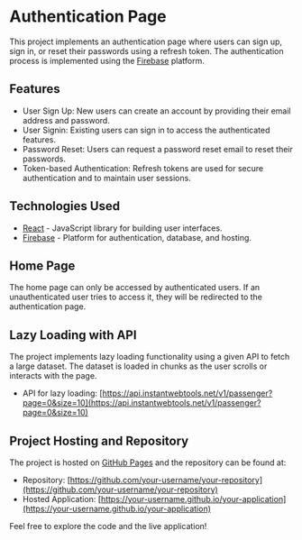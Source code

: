 # Authentication Page

This project implements an authentication page where users can sign up, sign in, or reset their passwords using a refresh token. The authentication process is implemented using the [Firebase](https://firebase.google.com/) platform.

## Features

- User Sign Up: New users can create an account by providing their email address and password.
- User Signin: Existing users can sign in to access the authenticated features.
- Password Reset: Users can request a password reset email to reset their passwords.
- Token-based Authentication: Refresh tokens are used for secure authentication and to maintain user sessions.

## Technologies Used

- [React](https://reactjs.org/) - JavaScript library for building user interfaces.
- [Firebase](https://firebase.google.com/) - Platform for authentication, database, and hosting.

## Home Page

The home page can only be accessed by authenticated users. If an unauthenticated user tries to access it, they will be redirected to the authentication page.

## Lazy Loading with API

The project implements lazy loading functionality using a given API to fetch a large dataset. The dataset is loaded in chunks as the user scrolls or interacts with the page.

- API for lazy loading: [https://api.instantwebtools.net/v1/passenger?page=0&size=10](https://api.instantwebtools.net/v1/passenger?page=0&size=10)

## Project Hosting and Repository

The project is hosted on [GitHub Pages](https://pages.github.com/) and the repository can be found at:

- Repository: [https://github.com/your-username/your-repository](https://github.com/your-username/your-repository)
- Hosted Application: [https://your-username.github.io/your-application](https://your-username.github.io/your-application)

Feel free to explore the code and the live application!

